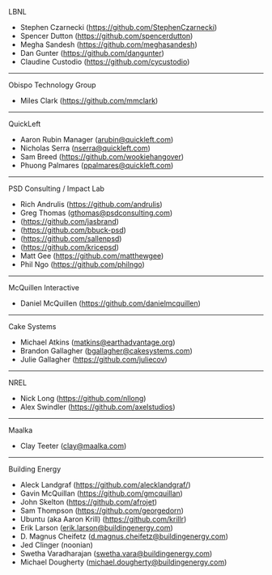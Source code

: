 LBNL 
- Stephen Czarnecki (https://github.com/StephenCzarnecki)
- Spencer Dutton (https://github.com/spencerdutton)
- Megha Sandesh (https://github.com/meghasandesh) 
- Dan Gunter (https://github.com/dangunter)
- Claudine Custodio (https://github.com/cycustodio)

---
Obispo Technology Group
- Miles Clark (https://github.com/mmclark)

---
QuickLeft
- Aaron Rubin	Manager	(arubin@quickleft.com)
- Nicholas Serra	(nserra@quickleft.com)
- Sam Breed (https://github.com/wookiehangover)
- Phuong Palmares	(ppalmares@quickleft.com)

---
PSD Consulting / Impact Lab			
- Rich Andrulis (https://github.com/andrulis)
- Greg Thomas (gthomas@psdconsulting.com)
- (https://github.com/jasbrand)
- (https://github.com/bbuck-psd)
- (https://github.com/sallenpsd)
- (https://github.com/kricepsd)
- Matt Gee (https://github.com/matthewgee)
- Phil Ngo (https://github.com/philngo)

---
McQuillen Interactive		
- Daniel McQuillen	(https://github.com/danielmcquillen)

---
Cake Systems		
- Michael Atkins (matkins@earthadvantage.org)
- Brandon Gallagher (bgallagher@cakesystems.com)
- Julie Gallagher	(https://github.com/juliecov)

---
NREL		
- Nick Long (https://github.com/nllong)
- Alex Swindler (https://github.com/axelstudios)

---
Maalka 
- Clay Teeter (clay@maalka.com)

---
Building Energy
- Aleck Landgraf (https://github.com/alecklandgraf/)
- Gavin McQuillan (https://github.com/gmcquillan)
- John Skelton (https://github.com/afrojet)
- Sam Thompson (https://github.com/georgedorn)
- Ubuntu (aka Aaron Krill) (https://github.com/krillr)
- Erik Larson (erik.larson@buildingenergy.com)
- D. Magnus Cheifetz (d.magnus.cheifetz@buildingenergy.com)
- Jed Clinger (noonian)
- Swetha Varadharajan (swetha.vara@buildingenergy.com)
- Michael Dougherty (michael.dougherty@buildingenergy.com)
